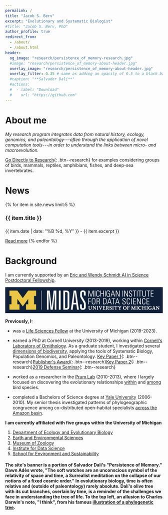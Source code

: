 ```yaml
---
permalink: /
title: "Jacob S. Berv"
excerpt: "Evolutionary and Systematic Biologist"
#title: "Jacob S. Berv, PhD"
author_profile: true
redirect_from: 
  - /about/
  - /about.html
header:
  og_image: "research/persistence_of_memory-research.jpg"
  #image: "research/persistence_of_memory-about-header.jpg"
  overlay_image: "research/persistence_of_memory-about-header.jpg"
  overlay_filter: 0.35 # same as adding an opacity of 0.5 to a black background
  #caption: "**Salvador Dalí**"
  #actions:
  #  - label: "Download"
  #    url: "https://github.com"
---
```


# About me

*My research program integrates data from natural history, ecology, genomics, and paleontology---often through the application of novel computation tools---in order to understand the links between micro- and macroevolution.* 

[Go Directly to Research](https://www.jakeberv.com/research){: .btn--research} for examples considering groups of birds, mammals, reptiles, amphibians, fishes, and deep-sea invertebrates.

# News
{% for item in site.news limit:5 %}
  <h4 style="font-size: 1.25em;">{{ item.title }}</h4>
  <p>{{ item.date | date: "%B %d, %Y" }} - {{ item.excerpt }}</p>
  <a href="{{ item.url | prepend: site.baseurl }}">Read more</a>
{% endfor %}


# Background

I am currently supported by an [Eric and Wendy Schmidt AI in Science Postdoctoral Fellowship](https://midas.umich.edu/news/michigan-institute-for-data-science-announces-new-fellows/).

<a href="https://midas.umich.edu/ai-in-science/">
<img src="/images/midas_logo.png" alt="" width="550">
</a>

<b>Previously, I:</b>

-   was a [Life Sciences Fellow](https://lifescifellows.umich.edu/) at the University of Michigan (2019-2023).

-   earned a PhD at Cornell University (2013-2019), working within [Cornell's Laboratory of Ornithology](https://www.birds.cornell.edu/home/). As a graduate student, I investigated several [dimensions of biodiversity](https://jakeberv.com/publication/2019-08-30-Berv_2019), applying the tools of Systematic Biology, Population Genomics, and Paleontology. [Key Paper 1](https://jakeberv.com/publication/2018-01-01-Berv_Field_2018){: .btn--research}[Publisher's Award](https://academic.oup.com/sysbio/pages/publishers_award?login=false#:~:text=Genomic%20Signature%20of,Berv%20et%20al.){: .btn--research}[Key Paper 2](https://github.com/jakeberv/jakeberv.github.io/raw/master/files/pdf/papers/Berv_et_al_2021.pdf){: .btn--research}[2019 Defense Seminar](https://www.youtube.com/watch?v=8A-j2DccpTw&list=PLt6TWRNEKcmUMXvUPbpFPVvb7Z8d0UbaN){: .btn--research}

-   worked as a researcher in the [Prum Lab](https://prumlab.yale.edu/) (2010-2013), where I largely focused on discovering the evolutionary relationships [within](https://www.sciencedirect.com/science/article/pii/S105579032100138X) and [among](https://www.nature.com/articles/nature15697) bird species.

-   completed a Bachelors of Science degree at [Yale University](https://eeb.yale.edu/) (2006-2010). My senior thesis investigated patterns of phylogeographic congruence among co-distributed open-habitat specialists [across the Amazon basin](https://jakeberv.github.io/publication/2021-03-08-vanEls_et_al_2021).

<b>I am currently affiliated with five groups within the University of Michigan</b>
1. [Department of Ecology and Evolutionary Biology](https://lsa.umich.edu/eeb/people/postdoctoral-fellows/jacob-berv.html)
2. [Earth and Environmental Sciences](https://lsa.umich.edu/earth/research/paleontology.html)
3. [Museum of Zoology](https://lsa.umich.edu/ummz) 
4. [Institute for Data Science](https://midas.umich.edu/)
5. [School for Environment and Sustainability](http://bcweeks.weebly.com/)

#### The site's banner is a portion of Salvador Dali's "Persistence of Memory." Dawn Adès wrote, "The soft watches are an unconscious symbol of the relativity of space and time, a Surrealist meditation on the collapse of our notions of a fixed cosmic order." In evolutionary biology, time is often relative and (outside of paleontology) rarely absolute. Dalí's olive tree with its cut branches, overlain by time, is a reminder of the challenges we face in understanding the tree of life. To the top left, an allusion to Charles Darwin's note, "I think", from his famous [illustration of a phylogenetic tree](https://www.amnh.org/exhibitions/darwin/the-idea-takes-shape/i-think).
